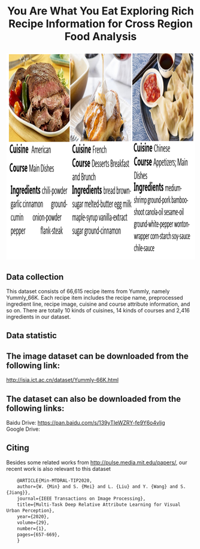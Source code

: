 #  <p align="center"> You Are What You Eat Exploring Rich Recipe Information for Cross Region Food Analysis</p>
<div align=center><img width="1000" height="550" src="examples.png"/></div> 

## Data collection
This dataset consists of 66,615 recipe items from Yummly, namely Yummly_66K. Each recipe item includes the recipe name, preprocessed ingredient line, recipe image, cuisine and course attribute information, and so on. There are totally 10 kinds of cuisines, 14 kinds of courses and 2,416 ingredients in our dataset.

## Data statistic

## The image dataset can be downloaded from the following link:
http://isia.ict.ac.cn/dataset/Yummly-66K.html

## The dataset can also be downloaded from the following links:
Baidu Drive: https://pan.baidu.com/s/139yTIeWZRY-fe9Y6o4vljg \
Google Drive:

## Citing
Besides some related works from http://pulse.media.mit.edu/papers/, our recent work is also relevant to this dataset

<pre><code>    @ARTICLE{Min-MTDRAL-TIP2020, 
    author={W. {Min} and S. {Mei} and L. {Liu} and Y. {Wang} and S. {Jiang}}, 
    journal={IEEE Transactions on Image Processing}, 
    title={Multi-Task Deep Relative Attribute Learning for Visual Urban Perception}, 
    year={2020}, 
    volume={29}, 
    number={1}, 
    pages={657-669}, 
    }
